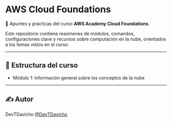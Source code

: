 # AWS Cloud Foundations

📘 Apuntes y prácticas del curso **AWS Academy Cloud Foundations**.

Este repositorio contiene resúmenes de módulos, comandos, configuraciones clave y recursos sobre computación en la nube, orientados a los temas vistos en el curso.

---

## 📂 Estructura del curso

- Módulo 1: Información general sobre los conceptos de la nube

---

## ✍️ Autor

DevTDavicho
[@DevTDavicho](https://github.com/DevTDavicho)